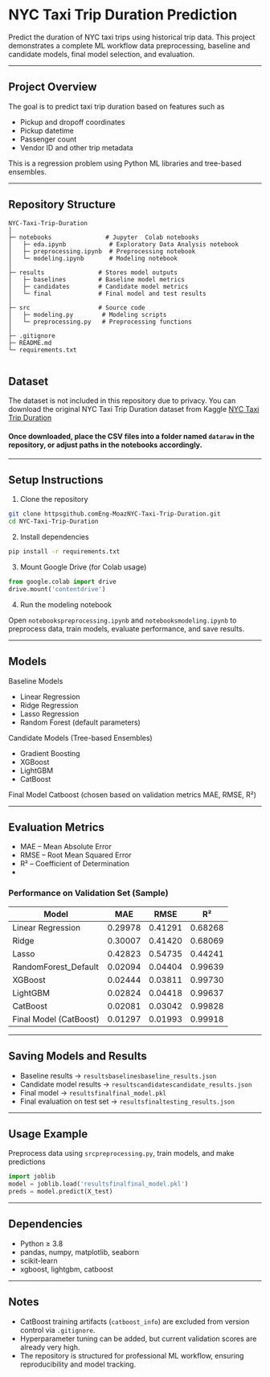 
# NYC Taxi Trip Duration Prediction

Predict the duration of NYC taxi trips using historical trip data. This project demonstrates a complete ML workflow data preprocessing, baseline and candidate models, final model selection, and evaluation.

---

## Project Overview

The goal is to predict taxi trip duration based on features such as

- Pickup and dropoff coordinates  
- Pickup datetime  
- Passenger count  
- Vendor ID and other trip metadata  

This is a regression problem using Python ML libraries and tree-based ensembles.

---

## Repository Structure

```
NYC-Taxi-Trip-Duration
│
├─ notebooks               # Jupyter  Colab notebooks
│   ├─ eda.ipynb            # Exploratory Data Analysis notebook
│   ├─ preprocessing.ipynb  # Preprocessing notebook
│   └─ modeling.ipynb       # Modeling notebook
│
├─ results               # Stores model outputs
│   ├─ baselines         # Baseline model metrics
│   ├─ candidates        # Candidate model metrics
│   └─ final             # Final model and test results
│
├─ src                   # Source code
│   ├─ modeling.py        # Modeling scripts
│   └─ preprocessing.py   # Preprocessing functions
│
├─ .gitignore
├─ README.md
└─ requirements.txt


```
## Dataset

The dataset is not included in this repository due to privacy. You can download the original NYC Taxi Trip Duration dataset from Kaggle [NYC Taxi Trip Duration](https://www.kaggle.com/competitions/nyc-taxi-trip-duration/overview)

#### Once downloaded, place the CSV files into a folder named `dataraw` in the repository, or adjust paths in the notebooks accordingly.
---

## Setup Instructions

1. Clone the repository

```bash
git clone httpsgithub.comEng-MoazNYC-Taxi-Trip-Duration.git
cd NYC-Taxi-Trip-Duration
```

2. Install dependencies

```bash
pip install -r requirements.txt
```

3. Mount Google Drive (for Colab usage)

```python
from google.colab import drive
drive.mount('contentdrive')
```

4. Run the modeling notebook

Open `notebookspreprocessing.ipynb` and `notebooksmodeling.ipynb` to preprocess data, train models, evaluate performance, and save results.

---

## Models

Baseline Models  

- Linear Regression  
- Ridge Regression  
- Lasso Regression  
- Random Forest (default parameters)  

Candidate Models (Tree-based Ensembles)  

- Gradient Boosting  
- XGBoost  
- LightGBM  
- CatBoost  

Final Model Catboost (chosen based on validation metrics MAE, RMSE, R²)

---

## Evaluation Metrics

- MAE – Mean Absolute Error  
- RMSE – Root Mean Squared Error  
- R² – Coefficient of Determination
- 
### Performance on Validation Set (Sample)

| Model                | MAE     | RMSE    | R²      |
|----------------------|---------|---------|---------|
| Linear Regression    | 0.29978 | 0.41291 | 0.68268 |
| Ridge                | 0.30007 | 0.41420 | 0.68069 |
| Lasso                | 0.42823 | 0.54735 | 0.44241 |
| RandomForest_Default | 0.02094 | 0.04404 | 0.99639 |
| XGBoost              | 0.02444 | 0.03811 | 0.99730 |
| LightGBM             | 0.02824 | 0.04418 | 0.99637 |
| CatBoost             | 0.02081 | 0.03042 | 0.99828 |
| Final Model (CatBoost)| 0.01297 | 0.01993 | 0.99918 |


---

## Saving Models and Results

- Baseline results → `resultsbaselinesbaseline_results.json`  
- Candidate model results → `resultscandidatescandidate_results.json`  
- Final model → `resultsfinalfinal_model.pkl`  
- Final evaluation on test set → `resultsfinaltesting_results.json`  

---

## Usage Example

Preprocess data using `srcpreprocessing.py`, train models, and make predictions

```python
import joblib
model = joblib.load('resultsfinalfinal_model.pkl')
preds = model.predict(X_test)
```

---

## Dependencies

- Python ≥ 3.8  
- pandas, numpy, matplotlib, seaborn  
- scikit-learn  
- xgboost, lightgbm, catboost  

---

## Notes

- CatBoost training artifacts (`catboost_info`) are excluded from version control via `.gitignore`.  
- Hyperparameter tuning can be added, but current validation scores are already very high.  
- The repository is structured for professional ML workflow, ensuring reproducibility and model tracking.


